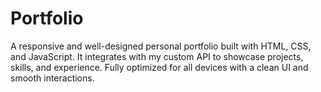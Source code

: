 # Portfolio
A responsive and well-designed personal portfolio built with HTML, CSS, and JavaScript. It integrates with my custom API to showcase projects, skills, and experience. Fully optimized for all devices with a clean UI and smooth interactions.
